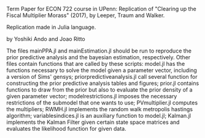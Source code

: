 Term Paper for ECON 722 course in UPenn: 
Replication of "Clearing up the Fiscal Multiplier Morass" (2017), by Leeper, Traum and Walker.

Replication made in Julia language.

by Yoshiki Ando and Joao Ritto

The files mainPPA.jl and mainEstimation.jl should be run to reproduce the prior predictive analysis and the bayesian estimation, respectively. Other files contain functions that are called by these scripts: model.jl has the functions necessary to solve the model given a parameter vector, including a version of Sims' gensys; priorpredictiveanalysis.jl call several function for constructing the prior predictive analysis tables and figures; prior.jl contains functions to draw from the prior but also to evaluate the prior density of a given parameter vector; modelrestrictions.jl imposes the necessary restrictions of the submodel that one wants to use; PVmultiplier.jl computes the multipliers; RWMH.jl implements the random walk metropolis hastings algorithm; variablesindices.jl is an auxiliary function to model.jl; Kalman.jl implements the Kalman Filter given certain state space matrices and evaluates the likelihood function for given data.


